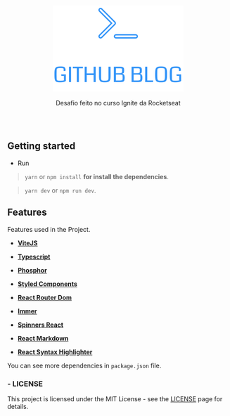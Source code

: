 <p align="center">
  <a href="https://opensource.org/licenses/MIT">
    <img src="./src/assets/logo.svg" alt="License MIT">
  </a>
</p>

<p align="center">Desafio feito no curso Ignite da Rocketseat</p>

<br />
<br />

## Getting started

- Run

> `yarn` or `npm install` **for install the dependencies**.

> `yarn dev` or `npm run dev`.

## Features

[//]: # "Add the features of your project here:"

Features used in the Project.

- **<a href="https://vitejs.dev/" target="_blank">ViteJS</a>**

- **<a href="https://www.typescriptlang.org/" target="_blank">Typescript</a>**

- **<a href="https://phosphoricons.com/" target="_blank">Phosphor</a>**

- **<a href="https://styled-components.com/" target="_blank">Styled Components</a>**

- **<a href="https://www.npmjs.com/package/react-router-dom" target="_blank">React Router Dom</a>**

- **<a href="https://immerjs.github.io/immer/" target="_blank">Immer</a>**

- **<a href="https://www.npmjs.com/package/spinners-react" target="_blank">Spinners React</a>**

- **<a href="https://www.npmjs.com/package/react-markdown" target="_blank">React Markdown</a>**

- **<a href="https://www.npmjs.com/package/react-syntax-highlighter" target="_blank">React Syntax Highlighter</a>**

You can see more dependencies in `package.json` file.

### - LICENSE

This project is licensed under the MIT License - see the <a href="https://opensource.org/licenses/MIT" target="_blank">LICENSE</a> page for details.
